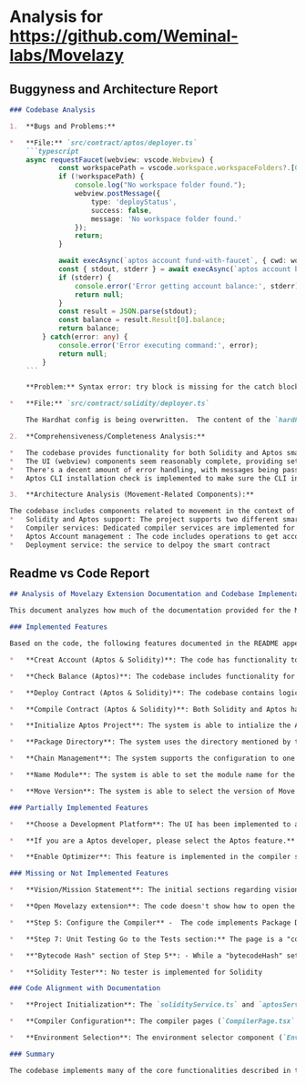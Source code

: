 
# Analysis for https://github.com/Weminal-labs/Movelazy

## Buggyness and Architecture Report
```markdown
### Codebase Analysis

1.  **Bugs and Problems:**

*   **File:** `src/contract/aptos/deployer.ts`
    ```typescript
    async requestFaucet(webview: vscode.Webview) {
            const workspacePath = vscode.workspace.workspaceFolders?.[0].uri.fsPath;
            if (!workspacePath) {
                console.log("No workspace folder found.");
                webview.postMessage({
                    type: 'deployStatus',
                    success: false,
                    message: 'No workspace folder found.'
                });
                return;
            }

            await execAsync(`aptos account fund-with-faucet`, { cwd: workspacePath });
            const { stdout, stderr } = await execAsync(`aptos account balance`, { cwd: workspacePath });
            if (stderr) {
                console.error('Error getting account balance:', stderr);
                return null;
            }
            const result = JSON.parse(stdout);
            const balance = result.Result[0].balance;
            return balance;
        } catch(error: any) {
            console.error('Error executing command:', error);
            return null;
        }
    ```

    **Problem:** Syntax error: try block is missing for the catch block, should be inside try block

*   **File:** `src/contract/solidity/deployer.ts`

    The Hardhat config is being overwritten.  The content of the `hardhat.config.ts` file is being completely replaced every time a deploy operation is initiated.  This will work fine for a single deploy, but if the user has customized their `hardhat.config.ts` then those customizations will be lost.  Ideally the deployment process shouldn't overwrite the user's config.

2.  **Comprehensiveness/Completeness Analysis:**

*   The codebase provides functionality for both Solidity and Aptos smart contract development. It includes features for compiling, testing, and deploying contracts.
*   The UI (webview) components seem reasonably complete, providing settings panels and status displays for different operations.
*   There's a decent amount of error handling, with messages being passed back to the webview for display to the user.
*   Aptos CLI installation check is implemented to make sure the CLI installed and run successfully

3.  **Architecture Analysis (Movement-Related Components):**

The codebase includes components related to movement in the context of blockchain development.
*   Solidity and Aptos support: The project supports two different smart contract platforms (Solidity for Ethereum and Aptos' Move language), allowing developers to choose their preferred environment.
*   Compiler services: Dedicated compiler services are implemented for both Solidity and Aptos, which means the codebase understand and support their unique features
*   Aptos Account management : The code includes operations to get accounts for deployment
*   Deployment service: the service to delpoy the smart contract
```


## Readme vs Code Report
```markdown
## Analysis of Movelazy Extension Documentation and Codebase Implementation

This document analyzes how much of the documentation provided for the Movelazy extension is implemented in the provided codebase.  It highlights implemented features, missing components, and areas where the code aligns with the documentation.

### Implemented Features

Based on the code, the following features documented in the README appear to be at least partially implemented:

*   **Creat Account (Aptos & Solidity)**: The code has functionality to generate and manage accounts for both Solidity and Aptos projects, although the specific methods differ.  For Solidity, it uses Hardhat to generate accounts. The Aptos implementation includes faucet requests.

*   **Check Balance (Aptos)**: The codebase includes functionality for checking the balance of Aptos accounts through the Aptos CLI. The balance is displayed in the UI.

*   **Deploy Contract (Aptos & Solidity)**: The codebase contains logic and UI components for deploying both Solidity and Aptos smart contracts. It allows selection of contracts and configuration of deployment settings.

*   **Compile Contract (Aptos & Solidity)**: Both Solidity and Aptos have dedicated compiler pages with settings and functionalities integrated.

*   **Initialize Aptos Project**: The system is able to intialize the Aptos Project by `aptos move init --name hello_blockchain --template hello-blockchain`

*   **Package Directory**: The system uses the directory mentioned by the user.

*   **Chain Management**: The system supports the configuration to one of the testnets.

*   **Name Module**: The system is able to set the module name for the project.

*   **Move Version**: The system is able to select the version of Move that want to be used.

### Partially Implemented Features

*   **Choose a Development Platform**: The UI has been implemented to allow users to choose between Solidity and Aptos, with separate pages and functionalities.

*   **If you are a Aptos developer, please select the Aptos feature.** The system is able to check Aptos CLI.

*   **Enable Optimizer**: This feature is implemented in the compiler settings for both Solidity and Aptos but might have limited configuration options as described in the documentation.

### Missing or Not Implemented Features

*   **Vision/Mission Statement**: The initial sections regarding vision, team growth, mentorship, brand profile, and community building are not directly reflected in the provided code. This is typically handled outside of the core extension code.

*   **Open Movelazy extension**: The code doesn't show how to open the Movelazy extension, which is more about VS Code UI.

*   **Step 5: Configure the Compiler** -  The code implements Package Directory, Chain Management, Name module, Move Version, Enable Optimizer, Bytecode Hash, but does not explicitly show all configurations in the doc are being used to configure and compile the code.

*   **Step 7: Unit Testing Go to the Tests section:** The page is a "coming soon"

*   **"Bytecode Hash" section of Step 5**: - While a "bytecodeHash" setting is present, the available options are not explained

*   **Solidity Tester**: No tester is implemented for Solidity

### Code Alignment with Documentation

*   **Project Initialization**: The `solidityService.ts` and `aptosService.ts` files include functions to initialize workspaces, aligning with the documented steps of creating and initializing a project.

*   **Compiler Configuration**: The compiler pages (`CompilerPage.tsx` and `CompilerAptosPage.tsx`) and related components (`BasicSettings.tsx`, `OptimizerSettings.tsx`, `AdvancedSettings.tsx`) provide UI elements that correspond to the described compiler settings.

*   **Environment Selection**: The environment selector component (`EnvironmentSelector.tsx`) in the Solidity deployer aligns with the documentation regarding local and custom networks.

### Summary

The codebase implements many of the core functionalities described in the documentation, especially in project setup, compilation, and deployment. However, some features related to community, mentorship, testing, and advanced configurations are either missing or incomplete.  The UI elements align well with the configuration steps outlined in the documentation.
```

